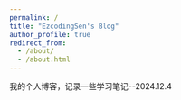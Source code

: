 ```yaml
---
permalink: /
title: "EzcodingSen's Blog"
author_profile: true
redirect_from: 
  - /about/
  - /about.html
---
```


我的个人博客，记录一些学习笔记--2024.12.4


